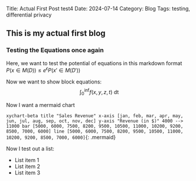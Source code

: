Title: Actual First Post test4
Date: 2024-07-14
Category: Blog
Tags: testing, differential privacy

## This is my actual first blog

### Testing the Equations once again

Here, we want to test the potential of equations in this markdown format $P(x\in M(D)) \leq e^{\epsilon}P(x'\in M(D'))$

Now we want to show block equations:
$$
\int_0^\inf f(x,y,z,t)\text{ dt}
$$

Now I want a mermaid chart

``
xychart-beta
    title "Sales Revenue"
    x-axis [jan, feb, mar, apr, may, jun, jul, aug, sep, oct, nov, dec]
    y-axis "Revenue (in $)" 4000 --> 11000
    bar [5000, 6000, 7500, 8200, 9500, 10500, 11000, 10200, 9200, 8500, 7000, 6000]
    line [5000, 6000, 7500, 8200, 9500, 10500, 11000, 10200, 9200, 8500, 7000, 6000]
``{: .mermaid}

Now I test out a list:

- List item 1
- List item 2
- List item 3
